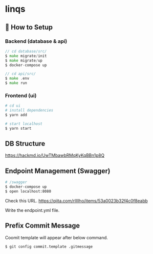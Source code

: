 # linqs



## 🚀 How to Setup

### Backend (database & api)
```go
// cd database/src/
$ make migrate/init
$ make migrate/up
$ docker-compose up
```
```go
// cd api/src/
$ make .env
$ make run
```

### Frontend (ui)
```sh
# cd ui
# install dependencies
$ yarn add

# start localhost
$ yarn start
```


## DB Structure

https://hackmd.io/UwTMbawbRMqKyKqBBn1p8Q


## Endpoint Management (Swagger)


```sh
# /swagger
$ docker-compose up
$ open localhost:8080
```

Check this URL.
https://qiita.com/rllllho/items/53a0023b32f4c0f8eabb

Write the endpoint.yml file.

## Prefix Commit Message
Coomit template will appear after below command.
```sh
$ git config commit.template .gitmessage 
```
